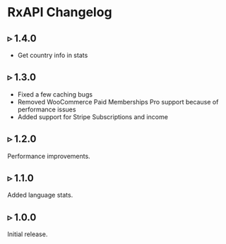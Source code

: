 # RxAPI Changelog

## ▹ 1.4.0

- Get country info in stats

## ▹ 1.3.0

- Fixed a few caching bugs
- Removed WooCommerce Paid Memberships Pro support because of performance issues
- Added support for Stripe Subscriptions and income

## ▹ 1.2.0

Performance improvements.

## ▹ 1.1.0

Added language stats.

## ▹ 1.0.0

Initial release.